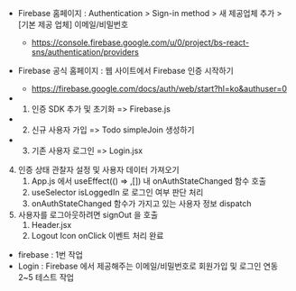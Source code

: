 - Firebase 홈페이지 : Authentication > Sign-in method > 새 제공업체 추가 > [기본 제공 업체] 이메일/비밀번호
    - https://console.firebase.google.com/u/0/project/bs-react-sns/authentication/providers

- Firebase 공식 홈페이지 : 웹 사이트에서 Firebase 인증 시작하기
    - https://firebase.google.com/docs/auth/web/start?hl=ko&authuser=0
- 1. 인증 SDK 추가 및 초기화 => Firebase.js
- 2. 신규 사용자 가입 => Todo simpleJoin 생성하기
- 3. 기존 사용자 로그인 => Login.jsx
4. 인증 상태 관찰자 설정 및 사용자 데이터 가져오기
   1. App.js 에서 useEffect(() => ,[]) 내 onAuthStateChanged 함수 호출
   2. useSelector isLoggedIn 로 로그인 여부 판단 처리 
   3. onAuthStateChanged 함수가 가지고 있는 사용자 정보 dispatch 
5. 사용자를 로그아웃하려면 signOut 을 호출
   1. Header.jsx 
   2. Logout Icon onClick 이벤트 처리 완료

- firebase : 1번 작업
- Login : Firebase 에서 제공해주는 이메일/비밀번호로 회원가입 및 로그인 연동 2~5 테스트 작업
